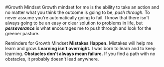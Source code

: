 #Growth Mindset
Growth mindset for me is the ability to take an action and no matter what you think the outcome is going to be, *push through.* To never assume you're automatically going to fail. I know that there isn't always going to be an easy or clear solution to problems in life, but **_perseverance_** is what encourages me to push through and look for the greener pasture.

Reminders for Growth Mindset
**Mistakes Happen.** Mistakes will help me learn and grow.
**Learning isn't overnight.** I was born to learn and to keep learning.
**Obstacles don't always mean failure.** If you find a path with no obstacles, it probably doesn't lead anywhere.
